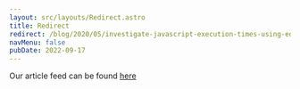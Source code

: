 ```yaml
---
layout: src/layouts/Redirect.astro
title: Redirect
redirect: /blog/2020/05/investigate-javascript-execution-times-using-edge-dev-tools/
navMenu: false
pubDate: 2022-09-17
---
```

<div>
Our article feed can be found <a href="/blog/2020/05/investigate-javascript-execution-times-using-edge-dev-tools/">here</a>
</div>

